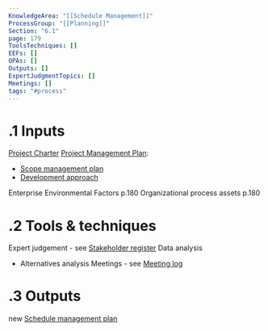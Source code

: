 ```yaml
---
KnowledgeArea: "[[Schedule Management]]"
ProcessGroup: "[[Planning]]"
Section: "6.1"
page: 179
ToolsTechniques: []
EEFs: []
OPAs: []
Outputs: []
ExpertJudgmentTopics: []
Meetings: []
tags: "#process"
---
```

# .1 Inputs 
[Project Charter](Project%20Charter.md)
[Project Management Plan](Project%20Management%20Plan.md):
* [Scope management plan](Scope%20management%20plan.md)
* [Development approach](Development%20approach.md)

Enterprise Environmental Factors p.180
Organizational process assets p.180

# .2 Tools & techniques
Expert judgement - see [Stakeholder register](Stakeholder%20register.md)
Data analysis
* Alternatives analysis
Meetings - see [Meeting log](Meeting%20log.md)

# .3 Outputs
new [Schedule management plan](Schedule%20management%20plan.md)


